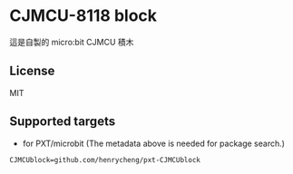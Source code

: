 # CJMCU-8118 block

這是自製的 micro:bit CJMCU 積木

## License

MIT

## Supported targets

* for PXT/microbit
(The metadata above is needed for package search.)

```package
CJMCUblock=github.com/henrycheng/pxt-CJMCUblock
```
